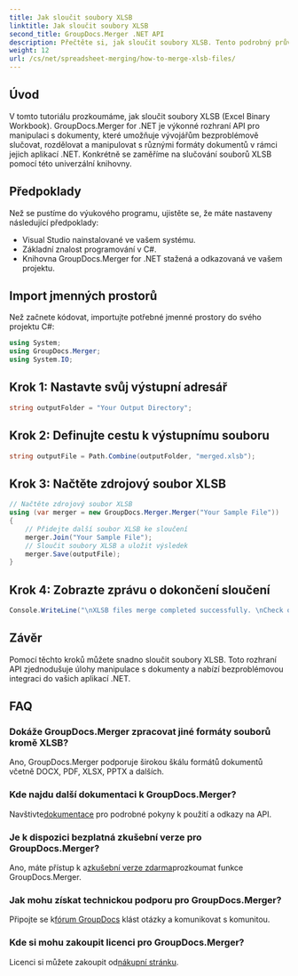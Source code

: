 ```yaml
---
title: Jak sloučit soubory XLSB
linktitle: Jak sloučit soubory XLSB
second_title: GroupDocs.Merger .NET API
description: Přečtěte si, jak sloučit soubory XLSB. Tento podrobný průvodce zjednodušuje úlohy manipulace s dokumenty.
weight: 12
url: /cs/net/spreadsheet-merging/how-to-merge-xlsb-files/
---
```

## Úvod
V tomto tutoriálu prozkoumáme, jak sloučit soubory XLSB (Excel Binary Workbook). GroupDocs.Merger for .NET je výkonné rozhraní API pro manipulaci s dokumenty, které umožňuje vývojářům bezproblémově slučovat, rozdělovat a manipulovat s různými formáty dokumentů v rámci jejich aplikací .NET. Konkrétně se zaměříme na slučování souborů XLSB pomocí této univerzální knihovny.
## Předpoklady
Než se pustíme do výukového programu, ujistěte se, že máte nastaveny následující předpoklady:
- Visual Studio nainstalované ve vašem systému.
- Základní znalost programování v C#.
- Knihovna GroupDocs.Merger for .NET stažená a odkazovaná ve vašem projektu.
  

## Import jmenných prostorů
Než začnete kódovat, importujte potřebné jmenné prostory do svého projektu C#:
```csharp
using System; 
using GroupDocs.Merger;
using System.IO;
```
## Krok 1: Nastavte svůj výstupní adresář
```csharp
string outputFolder = "Your Output Directory";
```
## Krok 2: Definujte cestu k výstupnímu souboru
```csharp
string outputFile = Path.Combine(outputFolder, "merged.xlsb");
```
## Krok 3: Načtěte zdrojový soubor XLSB
```csharp
// Načtěte zdrojový soubor XLSB
using (var merger = new GroupDocs.Merger.Merger("Your Sample File"))
{
    // Přidejte další soubor XLSB ke sloučení
    merger.Join("Your Sample File");
    // Sloučit soubory XLSB a uložit výsledek
    merger.Save(outputFile);
}
```
## Krok 4: Zobrazte zprávu o dokončení sloučení
```csharp
Console.WriteLine("\nXLSB files merge completed successfully. \nCheck output in {0}", outputFolder);
```

## Závěr
Pomocí těchto kroků můžete snadno sloučit soubory XLSB. Toto rozhraní API zjednodušuje úlohy manipulace s dokumenty a nabízí bezproblémovou integraci do vašich aplikací .NET.

## FAQ
### Dokáže GroupDocs.Merger zpracovat jiné formáty souborů kromě XLSB?
Ano, GroupDocs.Merger podporuje širokou škálu formátů dokumentů včetně DOCX, PDF, XLSX, PPTX a dalších.
### Kde najdu další dokumentaci k GroupDocs.Merger?
 Navštivte[dokumentace](https://tutorials.groupdocs.com/merger/net/) pro podrobné pokyny k použití a odkazy na API.
### Je k dispozici bezplatná zkušební verze pro GroupDocs.Merger?
 Ano, máte přístup k a[zkušební verze zdarma](https://releases.groupdocs.com/)prozkoumat funkce GroupDocs.Merger.
### Jak mohu získat technickou podporu pro GroupDocs.Merger?
 Připojte se k[fórum GroupDocs](https://forum.groupdocs.com/c/merger/32) klást otázky a komunikovat s komunitou.
### Kde si mohu zakoupit licenci pro GroupDocs.Merger?
 Licenci si můžete zakoupit od[nákupní stránku](https://purchase.groupdocs.com/buy).